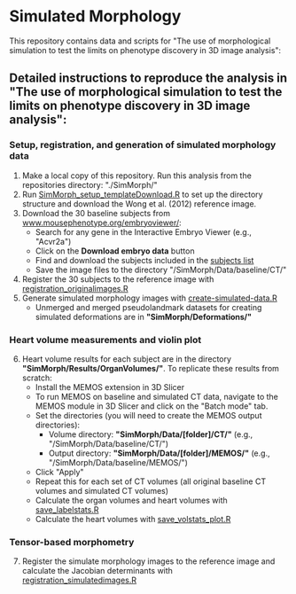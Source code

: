 # Simulated Morphology

This repository contains data and scripts for "The use of morphological simulation to test the limits on phenotype discovery in 3D image analysis": 

## Detailed instructions to reproduce the analysis in "The use of morphological simulation to test the limits on phenotype discovery in 3D image analysis":
### Setup, registration, and generation of simulated morphology data
1. Make a local copy of this repository. Run this analysis from the repositories directory: "./SimMorph/"
2. Run [SimMorph_setup_templateDownload.R](https://github.com/raroston/SimMorph/blob/main/Scripts/setup_templateDownload.R) to set up the directory structure and download the Wong et al. (2012) reference image.
3. Download the 30 baseline subjects from www.mousephenotype.org/embryoviewer/:
   - Search for any gene in the Interactive Embryo Viewer (e.g., "Acvr2a")
   - Click on the **Download embryo data** button
   - Find and download the subjects included in the [subjects list](https://github.com/raroston/SimulatedMorphology/blob/main/ProjectDesign/subjects.csv)
   - Save the image files to the directory "/SimMorph/Data/baseline/CT/"
4. Register the 30 subjects to the reference image with [registration_originalimages.R](https://github.com/raroston/SimMorph/blob/main/Scripts/registration_originalimages.R)
5. Generate simulated morphology images with [create-simulated-data.R](https://github.com/raroston/SimMorph/blob/main/Scripts/create-simulated-data.R)
   - Unmerged and merged pseudolandmark datasets for creating simulated deformations are in **"SimMorph/Deformations/"**

### Heart volume measurements and violin plot
6. Heart volume results for each subject are in the directory **"SimMorph/Results/OrganVolumes/"**. To replicate these results from scratch:
   - Install the MEMOS extension in 3D Slicer
   - To run MEMOS on baseline and simulated CT data, navigate to the MEMOS module in 3D Slicer and click on the "Batch mode" tab. 
   - Set the directories (you will need to create the MEMOS output directories):
     - Volume directory: **"SimMorph/Data/[folder]/CT/"** (e.g., "/SimMorph/Data/baseline/CT/")
     - Output directory: **"SimMorph/Data/[folder]/MEMOS/"** (e.g., "/SimMorph/Data/baseline/MEMOS/")
   - Click "Apply"
   - Repeat this for each set of CT volumes (all original baseline CT volumes and simulated CT volumes)
   - Calculate the organ volumes and heart volumes with [save_labelstats.R](https://github.com/raroston/SimMorph/blob/main/Scripts/save_labelstats.R)
   - Calculate the heart volumes with [save_volstats_plot.R](https://github.com/raroston/SimMorph/blob/main/Scripts/save_volstats_plot.R)

### Tensor-based morphometry 
7. Register the simulate morphology images to the reference image and calculate the Jacobian determinants with [registration_simulatedimages.R](https://github.com/raroston/SimMorph/blob/main/Scripts/registration_simulatedimages.R)
